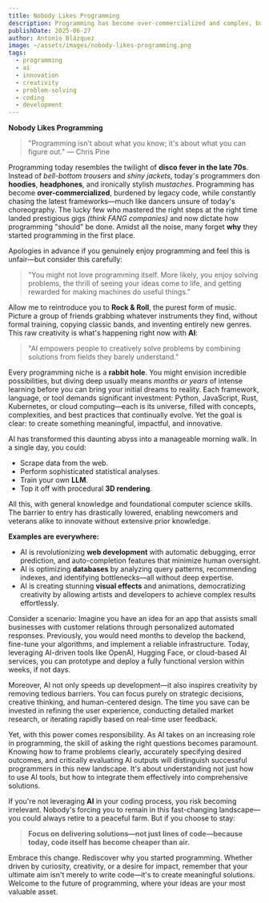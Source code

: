```yaml
---
title: Nobody Likes Programming
description: Programming has become over-commercialized and complex, but AI is revolutionizing how we code. Discover how artificial intelligence is transforming programming from a daunting rabbit hole into an accessible creative tool, enabling rapid innovation and problem-solving without extensive technical expertise.
publishDate: 2025-06-27
author: Antonio Blázquez
image: ~/assets/images/nobody-likes-programming.png
tags:
  - programming
  - ai
  - innovation
  - creativity
  - problem-solving
  - coding
  - development
---
```


**Nobody Likes Programming**

> "Programming isn't about what you know; it's about what you can figure out."
> — Chris Pine

Programming today resembles the twilight of **disco fever in the late 70s**. Instead of _bell-bottom trousers_ and _shiny jackets_, today's programmers don **hoodies**, **headphones**, and ironically stylish _mustaches_. Programming has become **over-commercialized**, burdened by legacy code, while constantly chasing the latest frameworks—much like dancers unsure of today's choreography. The lucky few who mastered the right steps at the right time landed prestigious gigs _(think FANG companies)_ and now dictate how programming "should" be done. Amidst all the noise, many forget **why** they started programming in the first place.

Apologies in advance if you genuinely enjoy programming and feel this is unfair—but consider this carefully:

> "You might not love programming itself. More likely, you enjoy solving problems, the thrill of seeing your ideas come to life, and getting rewarded for making machines do useful things."

Allow me to reintroduce you to **Rock & Roll**, the purest form of music. Picture a group of friends grabbing whatever instruments they find, without formal training, copying classic bands, and inventing entirely new genres. This raw creativity is what's happening right now with **AI**:

> "AI empowers people to creatively solve problems by combining solutions from fields they barely understand."

Every programming niche is a **rabbit hole**. You might envision incredible possibilities, but diving deep usually means _months or years_ of intense learning before you can bring your initial dreams to reality. Each framework, language, or tool demands significant investment: Python, JavaScript, Rust, Kubernetes, or cloud computing—each is its universe, filled with concepts, complexities, and best practices that continually evolve. Yet the goal is clear: to create something meaningful, impactful, and innovative.

AI has transformed this daunting abyss into a manageable morning walk. In a single day, you could:

- Scrape data from the web.
- Perform sophisticated statistical analyses.
- Train your own **LLM**.
- Top it off with procedural **3D rendering**.

All this, with general knowledge and foundational computer science skills. The barrier to entry has drastically lowered, enabling newcomers and veterans alike to innovate without extensive prior knowledge.

**Examples are everywhere:**

- AI is revolutionizing **web development** with automatic debugging, error prediction, and auto-completion features that minimize human oversight.
- AI is optimizing **databases** by analyzing query patterns, recommending indexes, and identifying bottlenecks—all without deep expertise.
- AI is creating stunning **visual effects** and animations, democratizing creativity by allowing artists and developers to achieve complex results effortlessly.

Consider a scenario: Imagine you have an idea for an app that assists small businesses with customer relations through personalized automated responses. Previously, you would need months to develop the backend, fine-tune your algorithms, and implement a reliable infrastructure. Today, leveraging AI-driven tools like OpenAI, Hugging Face, or cloud-based AI services, you can prototype and deploy a fully functional version within weeks, if not days.

Moreover, AI not only speeds up development—it also inspires creativity by removing tedious barriers. You can focus purely on strategic decisions, creative thinking, and human-centered design. The time you save can be invested in refining the user experience, conducting detailed market research, or iterating rapidly based on real-time user feedback.

Yet, with this power comes responsibility. As AI takes on an increasing role in programming, the skill of asking the right questions becomes paramount. Knowing how to frame problems clearly, accurately specifying desired outcomes, and critically evaluating AI outputs will distinguish successful programmers in this new landscape. It's about understanding not just how to use AI tools, but how to integrate them effectively into comprehensive solutions.

If you're not leveraging **AI** in your coding process, you risk becoming irrelevant. Nobody's forcing you to remain in this fast-changing landscape—you could always retire to a peaceful farm. But if you choose to stay:

> **Focus on delivering solutions—not just lines of code—because today, code itself has become cheaper than air.**

Embrace this change. Rediscover why you started programming. Whether driven by curiosity, creativity, or a desire for impact, remember that your ultimate aim isn't merely to write code—it's to create meaningful solutions. Welcome to the future of programming, where your ideas are your most valuable asset.
